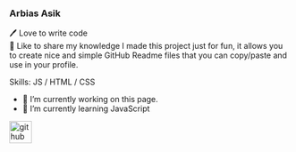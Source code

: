 ###  Arbias Asik
🖊️ Love to write code     
🎤 Like to share my knowledge
I made this project just for fun, it allows you to create nice and simple GitHub Readme files that you can copy/paste and use in your profile.

Skills:   JS / HTML / CSS

- 🔭 I’m currently working on this page. 
- 🌱 I’m currently learning JavaScript 


[<img src='https://cdn.jsdelivr.net/npm/simple-icons@3.0.1/icons/github.svg' alt='github' height='40'>](https://github.com/arbias-asik)  

